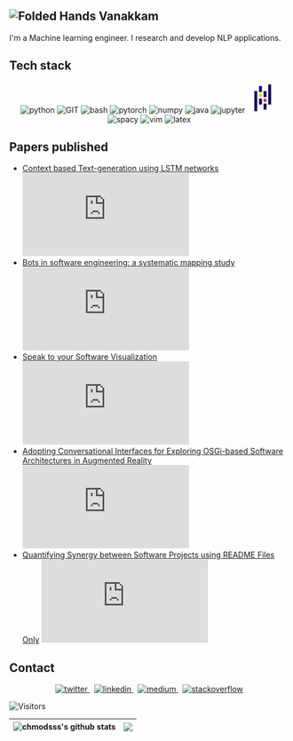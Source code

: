 ## <img src="https://raw.githubusercontent.com/Tarikul-Islam-Anik/Animated-Fluent-Emojis/master/Emojis/Hand%20gestures/Folded%20Hands.png" alt="Folded Hands" width="25" height="25" /> Vanakkam 

I'm a Machine learning engineer. I research and develop NLP applications.


## Tech stack

<p align="center">
      <img src="https://www.vectorlogo.zone/logos/python/python-icon.svg" alt="python" width="55" height="55"/>
      <img src="https://www.vectorlogo.zone/logos/git-scm/git-scm-icon.svg" alt="GIT" width="55" height="55"/>
      <img src="https://www.vectorlogo.zone/logos/gnu_bash/gnu_bash-icon.svg" alt="bash" width="55" height="55"/>
      <img src="https://www.vectorlogo.zone/logos/pytorch/pytorch-icon.svg" alt="pytorch" width="55" height="55"/>
      <img src="https://www.vectorlogo.zone/logos/numpy/numpy-icon.svg" alt="numpy" width="55" height="55"/>
      <img src="https://www.vectorlogo.zone/logos/java/java-icon.svg" alt="java" width="55" height="55"/>
      <img src="https://www.vectorlogo.zone/logos/jupyter/jupyter-icon.svg" alt="jupyter" width="55" height="55"/>
      <img src="https://github.com/devicons/devicon/blob/master/icons/pandas/pandas-original.svg" alt="vim" width="55" height="55"/>
      <img src="https://upload.wikimedia.org/wikipedia/commons/8/88/SpaCy_logo.svg" alt="spacy" width="55" height="55"/> 
      <img src="https://www.vectorlogo.zone/logos/vim/vim-icon.svg" alt="vim" width="55" height="55"/>
      <img src="https://upload.wikimedia.org/wikipedia/commons/9/92/LaTeX_logo.svg" alt="latex" width="55" height="25"/>  
  
</p>

## Papers published

* [Context based Text-generation using LSTM networks](https://arxiv.org/pdf/2005.00048.pdf) [![Citation Badge](https://api.juleskreuer.eu/citation-badge.php?doi=10.48550/arXiv.2005.00048)](https://juleskreuer.eu/projekte/citation-badge/)
* [Bots in software engineering: a systematic mapping study](https://peerj.com/articles/cs-866/) [![Citation Badge](https://api.juleskreuer.eu/citation-badge.php?doi=10.7717/peerj-cs.866)](https://juleskreuer.eu/projekte/citation-badge/)
* [Speak to your Software Visualization](https://elib.dlr.de/132356/1/VISSOFT-SC-IVS-2019.pdf) [![Citation Badge](https://api.juleskreuer.eu/citation-badge.php?doi=10.1109/VISSOFT.2019.00017)](https://juleskreuer.eu/projekte/citation-badge/)
* [Adopting Conversational Interfaces for Exploring OSGi-based Software Architectures in Augmented Reality](https://elib.dlr.de/128206/1/ICSE-WS-BotSE-5.pdf) [![Citation Badge](https://api.juleskreuer.eu/citation-badge.php?doi=10.1109/BotSE.2019.00013)](https://juleskreuer.eu/projekte/citation-badge/)
* [Quantifying Synergy between Software Projects using README Files Only](https://elib.dlr.de/141909/1/paper162.pdf) [![Citation Badge](https://api.juleskreuer.eu/citation-badge.php?doi=10.18293/SEKE2021-162)](https://juleskreuer.eu/projekte/citation-badge/)


## Contact
<p align="center">
  <a href= "https://twitter.com/chmodsss">
  <img src="https://www.vectorlogo.zone/logos/twitter/twitter-official.svg" alt="twitter" width="25" height="25"/>
  </a> &nbsp;
  
  <a href= "https://www.linkedin.com/in/sivasuryas/">
  <img src="https://www.vectorlogo.zone/logos/linkedin/linkedin-icon.svg" alt="linkedin" width="25" height="25"/>
  </a> &nbsp;
  
  <a href= "https://medium.com/@chmodsss">
  <img src="https://www.vectorlogo.zone/logos/medium/medium-icon.svg" alt="medium" width="25" height="25"/>
  </a> &nbsp;

  <a href= "https://stackoverflow.com/users/3889310/chmodsss">
  <img src="https://www.vectorlogo.zone/logos/stackoverflow/stackoverflow-icon.svg" alt="stackoverflow" width="25" height="25"/>
  </a>
</p>

    
![Visitors](https://visitor-badge.laobi.icu/badge?page_id=chmodsss.chmodsss)

| <img align="center" src="https://github-readme-stats.vercel.app/api?username=chmodsss&show_icons=true&include_all_commits=true&theme=graywhite&hide_border=true" alt="chmodsss's github stats" /> | <img align="center" src="https://github-readme-stats.vercel.app/api/top-langs/?username=chmodsss&layout=compact&theme=graywhite&hide_border=true" /> |
| ------------- | ------------- |

